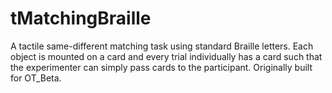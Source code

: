 # tMatchingBraille
A tactile same-different matching task using standard Braille letters. Each object is mounted on a card and every trial individually has a card such that the experimenter can simply pass cards to the participant. Originally built for OT_Beta.
